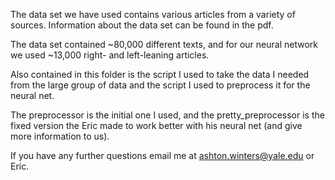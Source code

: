 The data set we have used contains various articles from a variety of sources. Information about the data set can be found 
in the pdf.

The data set contained ~80,000 different texts, and for our neural network we used ~13,000 right- and left-leaning articles.

Also contained in this folder is the script I used to take the data I needed from the large group of data and the script I 
used to preprocess it for the neural net.

The preprocessor is the initial one I used, and the pretty_preprocessor is the fixed version the Eric made to work better with
his neural net (and give more information to us).

If you have any further questions email me at ashton.winters@yale.edu or Eric.
